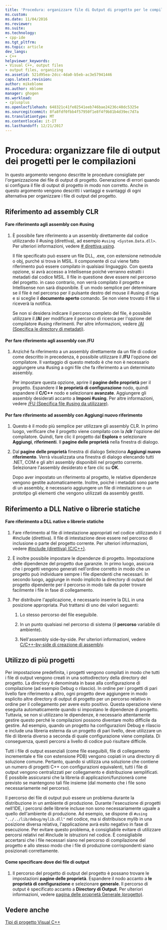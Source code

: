 ```yaml
---
title: 'Procedura: organizzare file di Output di progetto per le compilazioni | Documenti Microsoft'
ms.custom: 
ms.date: 11/04/2016
ms.reviewer: 
ms.suite: 
ms.technology:
- cpp-ide
ms.tgt_pltfrm: 
ms.topic: article
dev_langs:
- C++
helpviewer_keywords:
- Visual C++, output files
- output files, organizing
ms.assetid: 521d95ea-2dcc-4da0-b5eb-ac3e57941446
caps.latest.revision: 
author: mikeblome
ms.author: mblome
manager: ghogen
ms.workload:
- cplusplus
ms.openlocfilehash: 648321c41fe02541eeb746bae24236c40dc5325e
ms.sourcegitcommit: 8fa8fdf0fbb4f57950f1e8f4f9b81b4d39ec7d7a
ms.translationtype: MT
ms.contentlocale: it-IT
ms.lasthandoff: 12/21/2017
---
```

# <a name="how-to-organize-project-output-files-for-builds"></a>Procedura: organizzare file di output dei progetti per le compilazioni
In questo argomento vengono descritte le procedure consigliate per l'organizzazione dei file di output di progetto. Generazione di errori quando si configura il file di output di progetto in modo non corretto. Anche in questo argomento vengono descritti i vantaggi e svantaggi di ogni alternativa per organizzare i file di output del progetto.  
  
## <a name="referencing-clr-assemblies"></a>Riferimento ad assembly CLR  
  
#### <a name="to-reference-assemblies-with-using"></a>Fare riferimento agli assembly con #using  
  
1.  È possibile fare riferimento a un assembly direttamente dal codice utilizzando il #using (direttiva), ad esempio `#using <System.Data.dll>`. Per ulteriori informazioni, vedere [# direttiva using](../preprocessor/hash-using-directive-cpp.md).  
  
     Il file specificato può essere un file DLL, .exe, con estensione netmodule o obj, purché si trova in MSIL. Il componente di cui viene fatto riferimento può essere compilato in qualsiasi linguaggio. Con questa opzione, si avrà accesso a Intellisense poiché verranno estratti i metadati dal codice MSIL. Il file in questione deve essere nel percorso del progetto. in caso contrario, non verrà compilato il progetto e Intellisense non sarà disponibile. È un modo semplice per determinare se il file è nel percorso per il pulsante destro del mouse il #using di riga e si sceglie il **documento aperto** comando. Se non viene trovato il file si riceverà la notifica.  
  
     Se non si desidera indicare il percorso completo del file, è possibile utilizzare il **/AI** per modificare il percorso di ricerca per l'opzione del compilatore #using riferimenti. Per altre informazioni, vedere [/AI (Specifica le directory di metadati)](../build/reference/ai-specify-metadata-directories.md).  
  
#### <a name="to-reference-assemblies-with-fu"></a>Per fare riferimento agli assembly con /FU  
  
1.  Anziché fa riferimento a un assembly direttamente da un file di codice come descritto in precedenza, è possibile utilizzare il **/FU** l'opzione del compilatore. Il vantaggio di questo metodo è che non è necessario aggiungere una #using a ogni file che fa riferimento a un determinato assembly.  
  
     Per impostare questa opzione, aprire il **pagine delle proprietà** per il progetto. Espandere il **le proprietà di configurazione** nodo, quindi espandere il **C/C++** nodo e selezionare **avanzate**. Aggiungere gli assembly desiderati accanto a **Imponi #using**. Per altre informazioni, vedere [/FU (Specifica file #using da utilizzare)](../build/reference/fu-name-forced-hash-using-file.md).  
  
#### <a name="to-reference-assemblies-with-add-new-reference"></a>Per fare riferimento ad assembly con Aggiungi nuovo riferimento  
  
1.  Questo è il modo più semplice per utilizzare gli assembly CLR. In primo luogo, verificare che il progetto viene compilato con la **/clr** l'opzione del compilatore. Quindi, fare clic il progetto dal **Esplora** e selezionare **Aggiungi**, **riferimenti**. Il **pagine delle proprietà** nella finestra di dialogo.  
  
2.  Dal **pagine delle proprietà** finestra di dialogo Seleziona **Aggiungi nuovo riferimento**. Verrà visualizzata una finestra di dialogo elencando tutti .NET, COM e gli altri assembly disponibili nel progetto corrente. Selezionare l'assembly desiderato e fare clic su **OK**.  
  
     Dopo aver impostato un riferimento al progetto, le relative dipendenze vengono gestite automaticamente. Inoltre, poiché i metadati sono parte di un assembly, è necessario aggiungere un file di intestazione o un prototipo gli elementi che vengono utilizzati da assembly gestiti.  
  
## <a name="referencing-native-dlls-or-static-libraries"></a>Riferimento a DLL Native o librerie statiche  
  
#### <a name="to-reference-native-dlls-or-static-libraries"></a>Fare riferimento a DLL native o librerie statiche  
  
1.  Fare riferimento al file di intestazione appropriati nel codice utilizzando il #include (direttiva). Il file di intestazione deve essere nel percorso di inclusione o parte del progetto corrente. Per ulteriori informazioni, vedere [#include (direttiva) (C/C++)](../preprocessor/hash-include-directive-c-cpp.md).  
  
2.  È inoltre possibile impostare le dipendenze di progetto. Impostazione delle dipendenze del progetto due garanzie. In primo luogo, assicura che i progetti vengono generati nell'ordine corretto in modo che un progetto può individuare sempre i file dipendenti che necessari. In secondo luogo, aggiunge in modo implicito la directory di output del progetto dipendente per il percorso in modo tale da poter trovare facilmente i file in fase di collegamento.  
  
3.  Per distribuire l'applicazione, è necessario inserire la DLL in una posizione appropriata. Può trattarsi di uno dei valori seguenti:  
  
    1.  Lo stesso percorso del file eseguibile.  
  
    2.  In un punto qualsiasi nel percorso di sistema (il **percorso** variabile di ambiente).  
  
    3.  Nell'assembly side-by-side. Per ulteriori informazioni, vedere [C/C++-by-side di creazione di assembly](../build/building-c-cpp-side-by-side-assemblies.md).  
  
## <a name="working-with-multiple-projects"></a>Utilizzo di più progetti  
 Per impostazione predefinita, i progetti vengono compilati in modo che tutti i file di output vengono creati in una sottodirectory della directory del progetto. La directory è denominata in base alla configurazione di compilazione (ad esempio Debug o rilascio). In ordine per i progetti di pari livello fare riferimento a altro, ogni progetto deve aggiungere in modo esplicito altre directory di output di progetto per un percorso relativo in ordine per il collegamento per avere esito positivo. Questa operazione viene eseguita automaticamente quando si impostano le dipendenze di progetto. Tuttavia, se non si utilizzano le dipendenze, è necessario attentamente gestire questo perché le compilazioni possono diventare molto difficile da gestire. Ad esempio, quando un progetto ha configurazioni Debug e rilascio e include una libreria esterna da un progetto di pari livello, deve utilizzare un file di libreria diverso a seconda di quale configurazione viene compilata. Di conseguenza, questi percorsi a livello di codice può risultare difficile.  
  
 Tutti i file di output essenziali (come file eseguibili, file di collegamento incrementale e file con estensione PDB) vengono copiati in una directory di soluzione comune. Pertanto, quando si utilizza una soluzione che contiene un numero di progetti C++ con configurazioni equivalenti, tutti i file di output vengono centralizzati per collegamento e distribuzione semplificati. È possibile assicurarsi che la libreria di applicazioni/funzionerà come previsto se mantengono tali file insieme (dal momento che i file sono necessariamente nel percorso).  
  
 Il percorso dei file di output può essere un problema durante la distribuzione in un ambiente di produzione. Durante l'esecuzione di progetti nell'IDE, i percorsi delle librerie incluse non sono necessariamente uguale a quello dell'ambiente di produzione. Ad esempio, se dispone di `#using "../../lib/debug/mylib.dll"` nel codice, ma si distribuisce mylib in una posizione diversa relativa, l'applicazione avrà esito negativo in fase di esecuzione. Per evitare questo problema, è consigliabile evitare di utilizzare percorsi relativi nel #include le istruzioni nel codice. È consigliabile accertarsi che i file necessari siano nel percorso di compilazione del progetto e allo stesso modo che i file di produzione corrispondenti siano posizionati correttamente.  
  
#### <a name="how-to-specify-where-output-files-go"></a>Come specificare dove dei file di output  
  
1.  Il percorso del progetto di output del progetto è possano trovare le impostazioni **pagine delle proprietà**. Espandere il nodo accanto a **le proprietà di configurazione** e selezionare **generale**. Il percorso di output è specificato accanto a **Directory di Output**. Per ulteriori informazioni, vedere [pagina delle proprietà Generale (progetto)](../ide/general-property-page-project.md).  
  
## <a name="see-also"></a>Vedere anche  
 [Tipi di progetto Visual C++](../ide/visual-cpp-project-types.md)